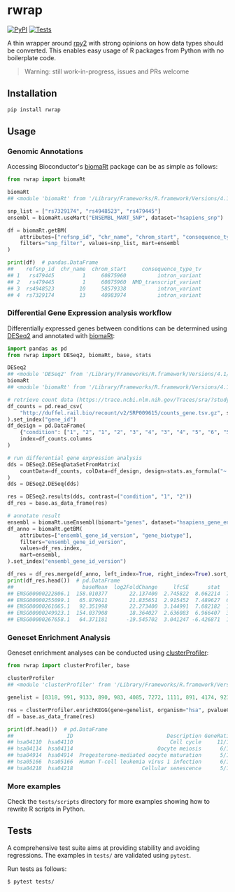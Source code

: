 # rwrap

[![PyPI](https://img.shields.io/pypi/v/rwrap.svg?style=flat)](https://pypi.python.org/pypi/rwrap)
[![Tests](https://github.com/kpj/rwrap/actions/workflows/main.yml/badge.svg)](https://github.com/kpj/rwrap/actions/workflows/main.yml)

A thin wrapper around [rpy2](https://rpy2.github.io/doc/latest/html/index.html) with strong opinions on how data types should be converted. This enables easy usage of R packages from Python with no boilerplate code.

> Warning: still work-in-progress, issues and PRs welcome


## Installation

```bash
pip install rwrap
```


## Usage

### Genomic Annotations

Accessing Bioconductor's [biomaRt](https://bioconductor.org/packages/release/bioc/html/biomaRt.html) package can be as simple as follows:
```python
from rwrap import biomaRt

biomaRt
## <module 'biomaRt' from '/Library/Frameworks/R.framework/Versions/4.1/Resources/library/biomaRt'>

snp_list = ["rs7329174", "rs4948523", "rs479445"]
ensembl = biomaRt.useMart("ENSEMBL_MART_SNP", dataset="hsapiens_snp")

df = biomaRt.getBM(
    attributes=["refsnp_id", "chr_name", "chrom_start", "consequence_type_tv"],
    filters="snp_filter", values=snp_list, mart=ensembl
)

print(df)  # pandas.DataFrame
##    refsnp_id  chr_name  chrom_start     consequence_type_tv
## 1   rs479445         1     60875960          intron_variant
## 2   rs479445         1     60875960  NMD_transcript_variant
## 3  rs4948523        10     58579338          intron_variant
## 4  rs7329174        13     40983974          intron_variant
```

### Differential Gene Expression analysis workflow

Differentially expressed genes between conditions can be determined using [DESeq2](https://bioconductor.org/packages/release/bioc/html/DESeq2.html) and annotated with [biomaRt](https://bioconductor.org/packages/release/bioc/html/biomaRt.html):

```python
import pandas as pd
from rwrap import DESeq2, biomaRt, base, stats

DESeq2
## <module 'DESeq2' from '/Library/Frameworks/R.framework/Versions/4.1/Resources/library/DESeq2'>
biomaRt
## <module 'biomaRt' from '/Library/Frameworks/R.framework/Versions/4.1/Resources/library/biomaRt'>

# retrieve count data (https://trace.ncbi.nlm.nih.gov/Traces/sra/?study=SRP009615)
df_counts = pd.read_csv(
    "http://duffel.rail.bio/recount/v2/SRP009615/counts_gene.tsv.gz", sep="\t"
).set_index("gene_id")
df_design = pd.DataFrame(
    {"condition": ["1", "2", "1", "2", "3", "4", "3", "4", "5", "6", "5", "6"]},
    index=df_counts.columns
)

# run differential gene expression analysis
dds = DESeq2.DESeqDataSetFromMatrix(
    countData=df_counts, colData=df_design, design=stats.as_formula("~ condition")
)
dds = DESeq2.DESeq(dds)

res = DESeq2.results(dds, contrast=("condition", "1", "2"))
df_res = base.as_data_frame(res)

# annotate result
ensembl = biomaRt.useEnsembl(biomart="genes", dataset="hsapiens_gene_ensembl")
df_anno = biomaRt.getBM(
    attributes=["ensembl_gene_id_version", "gene_biotype"],
    filters="ensembl_gene_id_version",
    values=df_res.index,
    mart=ensembl,
).set_index("ensembl_gene_id_version")

df_res = df_res.merge(df_anno, left_index=True, right_index=True).sort_values("padj")
print(df_res.head())  # pd.DataFrame
##                      baseMean  log2FoldChange     lfcSE      stat        pvalue          padj          gene_biotype
## ENSG00000222806.1  158.010377       22.137400  2.745822  8.062214  7.492501e-16  2.853744e-11       rRNA_pseudogene
## ENSG00000255099.1   65.879611       21.835651  2.915452  7.489627  6.906949e-14  1.315359e-09  processed_pseudogene
## ENSG00000261065.1   92.351998       22.273400  3.144991  7.082182  1.419019e-12  1.351190e-08                lncRNA
## ENSG00000249923.1  154.037908       18.364027  2.636083  6.966407  3.251381e-12  2.476772e-08                lncRNA
## ENSG00000267658.1   64.371181      -19.545702  3.041247 -6.426871  1.302573e-10  8.268736e-07                lncRNA
```

### Geneset Enrichment Analysis

Geneset enrichment analyses can be conducted using [clusterProfiler](https://bioconductor.org/packages/release/bioc/html/clusterProfiler.html):

```python
from rwrap import clusterProfiler, base

clusterProfiler
## <module 'clusterProfiler' from '/Library/Frameworks/R.framework/Versions/4.1/Resources/library/clusterProfiler'>

genelist = [8318, 991, 9133, 890, 983, 4085, 7272, 1111, 891, 4174, 9232]

res = clusterProfiler.enrichKEGG(gene=genelist, organism="hsa", pvalueCutoff=0.05)
df = base.as_data_frame(res)

print(df.head())  # pd.DataFrame
##                 ID                              Description GeneRatio   BgRatio        pvalue      p.adjust        qvalue                                             geneID  Count
## hsa04110  hsa04110                               Cell cycle     11/11  126/8115  8.124144e-21  1.462346e-19  6.841384e-20  8318/991/9133/890/983/4085/7272/1111/891/4174/...     11
## hsa04114  hsa04114                           Oocyte meiosis      6/11  131/8115  6.823856e-09  6.141470e-08  2.873202e-08                         991/9133/983/4085/891/9232      6
## hsa04914  hsa04914  Progesterone-mediated oocyte maturation      5/11  102/8115  1.237164e-07  7.266746e-07  3.399647e-07                              9133/890/983/4085/891      5
## hsa05166  hsa05166  Human T-cell leukemia virus 1 infection      6/11  222/8115  1.614832e-07  7.266746e-07  3.399647e-07                        991/9133/890/4085/1111/9232      6
## hsa04218  hsa04218                      Cellular senescence      5/11  156/8115  1.036418e-06  3.731103e-06  1.745545e-06                              9133/890/983/1111/891      5
```

### More examples

Check the `tests/scripts` directory for more examples showing how to rewrite R scripts in Python.


## Tests

A comprehensive test suite aims at providing stability and avoiding regressions.
The examples in `tests/` are validated using `pytest`.

Run tests as follows:

```bash
$ pytest tests/
```
